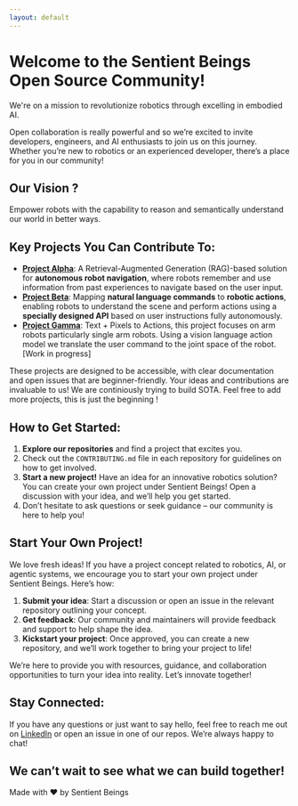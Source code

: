 ```yaml
---
layout: default
---
```


# Welcome to the Sentient Beings Open Source Community!

We're on a mission to revolutionize robotics through excelling in embodied AI.

Open collaboration is really powerful and so we’re excited to invite developers, engineers, and AI enthusiasts to join us on this journey. Whether you’re new to robotics or an experienced developer, there’s a place for you in our community!

## Our Vision ? 
Empower robots with the capability to reason and semantically understand our world in better ways. 

## Key Projects You Can Contribute To:
- [**Project Alpha**](https://github.com/Sentient-Beings/RobotwithMemory): A Retrieval-Augmented Generation (RAG)-based solution for **autonomous robot navigation**, where robots remember and use information from past experiences to navigate based on the user input.
- [**Project Beta**](https://github.com/Sentient-Beings/Language-to-Actions): Mapping **natural language commands** to **robotic actions**, enabling robots to understand the scene and perform actions using a **specially designed API** based on user instructions fully autonomously.
- [**Project Gamma**](https://github.com/Sentient-Beings/robot_learning.git): Text + Pixels to Actions, this project focuses on arm robots particularly single arm robots. Using a vision language action model we translate the user command to the joint space of the robot. [Work in progress]

These projects are designed to be accessible, with clear documentation and open issues that are beginner-friendly. Your ideas and contributions are invaluable to us! We are continiously trying to build SOTA. Feel free to add more projects, this is just the beginning ! 

## How to Get Started:
1. **Explore our repositories** and find a project that excites you.
2. Check out the `CONTRIBUTING.md` file in each repository for guidelines on how to get involved.
3. **Start a new project!** Have an idea for an innovative robotics solution? You can create your own project under Sentient Beings! Open a discussion with your idea, and we’ll help you get started.
4. Don’t hesitate to ask questions or seek guidance – our community is here to help you!

## Start Your Own Project!
We love fresh ideas! If you have a project concept related to robotics, AI, or agentic systems, we encourage you to start your own project under Sentient Beings. Here’s how:
1. **Submit your idea**: Start a discussion or open an issue in the relevant repository outlining your concept.
2. **Get feedback**: Our community and maintainers will provide feedback and support to help shape the idea.
3. **Kickstart your project**: Once approved, you can create a new repository, and we’ll work together to bring your project to life!

We’re here to provide you with resources, guidance, and collaboration opportunities to turn your idea into reality. Let’s innovate together!

## Stay Connected:
If you have any questions or just want to say hello, feel free to reach me out on [LinkedIn](https://www.linkedin.com/in/muhammad-ahmed-845a371b6/) or open an issue in one of our repos. We’re always happy to chat!

We can’t wait to see what we can build together!
---

Made with ❤️ by Sentient Beings
